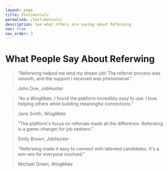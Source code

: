 ```yaml
---
layout: page
title: Testimonials
permalink: /testimonials/
description: See what others are saying about Referwing.
nav: true
nav_order: 3
---
```


<!-- pages/testimonials.md -->
<div class="testimonials">
  <h1 class="text-center">What People Say About Referwing</h1>
  <div class="container">
    <div class="row row-cols-1 row-cols-md-2 g-4">
      <!-- Testimonial Card 1 -->
      <div class="col">
        <div class="card">
          <div class="card-body">
            <blockquote class="blockquote mb-0">
              <p>"Referwing helped me land my dream job! The referral process was smooth, and the support I received was phenomenal."</p>
              <footer class="blockquote-footer">John Doe, <cite title="JobHunter">JobHunter</cite></footer>
            </blockquote>
          </div>
        </div>
      </div>
      <!-- Testimonial Card 2 -->
      <div class="col">
        <div class="card">
          <div class="card-body">
            <blockquote class="blockquote mb-0">
              <p>"As a WingMate, I found the platform incredibly easy to use. I love helping others while building meaningful connections."</p>
              <footer class="blockquote-footer">Jane Smith, <cite title="WingMate">WingMate</cite></footer>
            </blockquote>
          </div>
        </div>
      </div>
      <!-- Testimonial Card 3 -->
      <div class="col">
        <div class="card">
          <div class="card-body">
            <blockquote class="blockquote mb-0">
              <p>"The platform's focus on referrals made all the difference. Referwing is a game-changer for job seekers."</p>
              <footer class="blockquote-footer">Emily Brown, <cite title="JobHunter">JobHunter</cite></footer>
            </blockquote>
          </div>
        </div>
      </div>
      <!-- Testimonial Card 4 -->
      <div class="col">
        <div class="card">
          <div class="card-body">
            <blockquote class="blockquote mb-0">
              <p>"Referwing made it easy to connect with talented candidates. It's a win-win for everyone involved."</p>
              <footer class="blockquote-footer">Michael Green, <cite title="WingMate">WingMate</cite></footer>
            </blockquote>
          </div>
        </div>
      </div>
    </div>
  </div>
</div>
